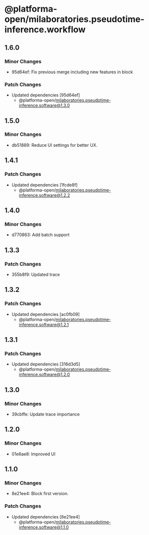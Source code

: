 # @platforma-open/milaboratories.pseudotime-inference.workflow

## 1.6.0

### Minor Changes

- 95d64ef: Fix previous merge including new features in block

### Patch Changes

- Updated dependencies [95d64ef]
  - @platforma-open/milaboratories.pseudotime-inference.software@1.3.0

## 1.5.0

### Minor Changes

- db51889: Reduce UI settings for better UX.

## 1.4.1

### Patch Changes

- Updated dependencies [1fcde8f]
  - @platforma-open/milaboratories.pseudotime-inference.software@1.2.2

## 1.4.0

### Minor Changes

- d770863: Add batch support

## 1.3.3

### Patch Changes

- 355b8f9: Updated trace

## 1.3.2

### Patch Changes

- Updated dependencies [ac0fb09]
  - @platforma-open/milaboratories.pseudotime-inference.software@1.2.1

## 1.3.1

### Patch Changes

- Updated dependencies [316d3d5]
  - @platforma-open/milaboratories.pseudotime-inference.software@1.2.0

## 1.3.0

### Minor Changes

- 39cbffe: Update trace importance

## 1.2.0

### Minor Changes

- 01e6ae8: Improved UI

## 1.1.0

### Minor Changes

- 8e21ee4: Block first version.

### Patch Changes

- Updated dependencies [8e21ee4]
  - @platforma-open/milaboratories.pseudotime-inference.software@1.1.0

